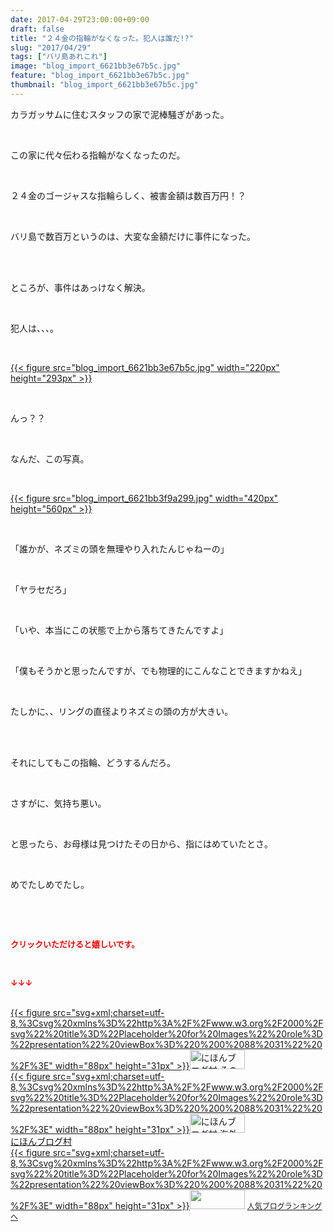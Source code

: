 ```yaml
---
date: 2017-04-29T23:00:00+09:00
draft: false
title: "２４金の指輪がなくなった。犯人は誰だ!?"
slug: "2017/04/29"
tags: ["バリ島あれこれ"]
image: "blog_import_6621bb3e67b5c.jpg"
feature: "blog_import_6621bb3e67b5c.jpg"
thumbnail: "blog_import_6621bb3e67b5c.jpg"
---
```

<p>カラガッサムに住むスタッフの家で泥棒騒ぎがあった。</p><p> </p><p>この家に代々伝わる指輪がなくなったのだ。</p><p> </p><p>２４金のゴージャスな指輪らしく、被害金額は数百万円！？</p><p> </p><p>バリ島で数百万というのは、大変な金額だけに事件になった。</p><p> </p><p><br/>ところが、事件はあっけなく解決。</p><p> </p><p>犯人は、、、。</p><p> </p><p><a href="blog_import_6621bb3e67b5c.jpg">{{< figure src="blog_import_6621bb3e67b5c.jpg" width="220px" height="293px" >}}</a> </p><p> </p><p>んっ？？</p><p> </p><p>なんだ、この写真。</p><p> </p><p><a href="blog_import_6621bb3f9a299.jpg">{{< figure src="blog_import_6621bb3f9a299.jpg" width="420px" height="560px" >}}</a></p><p> </p><p>「誰かが、ネズミの頭を無理やり入れたんじゃねーの」</p><p> </p><p>「ヤラセだろ」</p><p> </p><p>「いや、本当にこの状態で上から落ちてきたんですよ」</p><p> </p><p>「僕もそうかと思ったんですが、でも物理的にこんなことできますかねえ」</p><p> </p><p>たしかに、、リングの直径よりネズミの頭の方が大きい。</p><p> </p><p><br/>それにしてもこの指輪、どうするんだろ。</p><p> </p><p>さすがに、気持ち悪い。</p><p> </p><p>と思ったら、お母様は見つけたその日から、指にはめていたとさ。</p><p> </p><p>めでたしめでたし。</p><p> </p><p> </p><p><font color="#ff0000" size="2"><strong>クリックいただけると嬉しいです。</strong></font></p><p> </p><p><font color="#ff0000" size="2"><strong>↓↓↓</strong></font></p><p><br/><a href="ranking.html?p_cid=01260127" id="&amp;blogmura_banner" target="_blank">{{< figure src="svg+xml;charset=utf-8,%3Csvg%20xmlns%3D%22http%3A%2F%2Fwww.w3.org%2F2000%2Fsvg%22%20title%3D%22Placeholder%20for%20Images%22%20role%3D%22presentation%22%20viewBox%3D%220%200%2088%2031%22%20%2F%3E" width="88px" height="31px" >}}<noscript><img alt="にほんブログ村 その他生活ブログ 不動産投資へ" border="0" height="31" src="//life.blogmura.com/hudousantoushi/img/hudousantoushi88_31.gif" width="88"></noscript></a><br/><a href="ranking.html?p_cid=01260127" target="_blank">{{< figure src="svg+xml;charset=utf-8,%3Csvg%20xmlns%3D%22http%3A%2F%2Fwww.w3.org%2F2000%2Fsvg%22%20title%3D%22Placeholder%20for%20Images%22%20role%3D%22presentation%22%20viewBox%3D%220%200%2088%2031%22%20%2F%3E" width="88px" height="31px" >}}<noscript><img alt="にほんブログ村 海外生活ブログ バリ島情報へ" border="0" height="31" src="https://img-proxy.blog-video.jp/images?url=http%3A%2F%2Foverseas.blogmura.com%2Fbali%2Fimg%2Fbali88_31.gif" width="88"></noscript></a><br/><a href="ranking.html?p_cid=01260127" target="_blank">にほんブログ村</a><br/><a href="link.php?1804582" title="人気ブログランキングへ">{{< figure src="svg+xml;charset=utf-8,%3Csvg%20xmlns%3D%22http%3A%2F%2Fwww.w3.org%2F2000%2Fsvg%22%20title%3D%22Placeholder%20for%20Images%22%20role%3D%22presentation%22%20viewBox%3D%220%200%2088%2031%22%20%2F%3E" width="88px" height="31px" >}}<noscript><img border="0" height="31" src="https://blog.with2.net/img/banner/banner_22.gif" width="88"></noscript></a> <a href="link.php?1804582" style="font-size: 12px;">人気ブログランキングへ</a></p>

